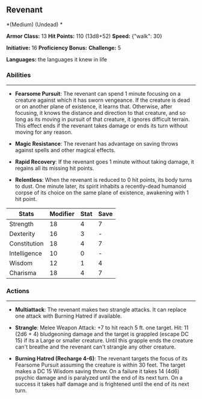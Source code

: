 ## Revenant
*(Medium) (Undead) *

**Armor Class:** 13
**Hit Points:** 110 (13d8+52)
**Speed:** {"walk": 30}

**Initiative:** 16
**Proficiency Bonus:**
**Challenge:** 5

**Languages:** the languages it knew in life

### Abilities
 --- 
- **Fearsome Pursuit**: The revenant can spend 1 minute focusing on a creature against which it has sworn vengeance. If the creature is dead or on another plane of existence, it learns that. Otherwise, after focusing, it knows the distance and direction to that creature, and so long as its moving in pursuit of that creature, it ignores difficult terrain. This effect ends if the revenant takes damage or ends its turn without moving for any reason.

- **Magic Resistance**: The revenant has advantage on saving throws against spells and other magical effects.

- **Rapid Recovery**: If the revenant goes 1 minute without taking damage, it regains all its missing hit points.

- **Relentless**: When the revenant is reduced to 0 hit points, its body turns to dust. One minute later, its spirit inhabits a recently-dead humanoid corpse of its choice on the same plane of existence, awakening with 1 hit point.



| Stats | Modifier | Stat | Save
| ---- | ---- | ---- | ---- |
| Strength | 18 | 4 | 7 |
| Dexterity | 16 | 3 | - |
| Constitution | 18 | 4 | 7 |
| Intelligence | 10 | 0 | - |
| Wisdom | 12 | 1 | 4 |
| Charisma | 18 | 4 | 7 |

### Actions
 --- 
- **Multiattack**: The revenant makes two strangle attacks. It can replace one attack with Burning Hatred  if available.

- **Strangle**: Melee Weapon Attack: +7 to hit  reach 5 ft.  one target. Hit: 11 (2d6 + 4) bludgeoning damage  and the target is grappled (escape DC 15) if its a Large or smaller creature. Until this grapple ends  the creature can't breathe  and the revenant can't strangle any other creature.

- **Burning Hatred (Recharge 4-6)**: The revenant targets the focus of its Fearsome Pursuit  assuming the creature is within 30 feet. The target makes a DC 15 Wisdom saving throw. On a failure  it takes 14 (4d6) psychic damage and is paralyzed until the end of its next turn. On a success  it takes half damage and is frightened until the end of its next turn.

